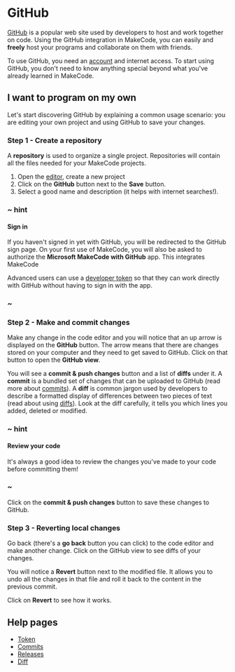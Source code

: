 # GitHub

[GitHub](https://github.com) is a popular web site used by developers to host and work together on code. Using the GitHub integration in MakeCode, you can easily and **freely** host your programs and collaborate on them with friends.

To use GitHub, you need an [account](https://github.com/join) and internet access.
To start using GitHub, you don't need to know anything special beyond what you've already learned in MakeCode.

## I want to program on my own

Let's start discovering GitHub by explaining a common usage scenario: you are editing your own project and using GitHub to save your changes.

### Step 1 - Create a repository

A **repository** is used to organize a single project. Repositories will contain all the files needed for your MakeCode projects.

1. Open the [editor](@homeurl@), create a new project
2. Click on the **GitHub** button next to the **Save** button.
3. Select a good name and description (it helps with internet searches!).

### ~ hint

#### Sign in

If you haven't signed in yet with GitHub, you will be redirected to the GitHub sign page. On your first use of MakeCode, you will also be asked to authorize the **Microsoft MakeCode with GitHub** app. This integrates MakeCode

Advanced users can use a [developer token](/github/token) so that they can work directly with GitHub without having to sign in with the app.

### ~

### Step 2 - Make and commit changes

Make any change in the code editor and you will notice that an up arrow is displayed
on the **GitHub** button. The arrow means that there are changes stored on your computer and they need to get saved to GitHub. Click on that button to open the **GitHub view**.

You will see a **commit & push changes** button and a list of **diffs** under it. A **commit** is a bundled set of changes that can be uploaded to GitHub (read more about [commits](/github/commit)). A **diff** is common jargon used by developers to describe a formatted display of differences between two pieces of text (read about using [diffs](/github/diff)). Look at the diff carefully, it tells you which lines you added, deleted or modified.

### ~ hint

#### Review your code

It's always a good idea to review the changes you've made to your code before committing them!

### ~

Click on the **commit & push changes** button to save these changes to GitHub. 

### Step 3 - Reverting local changes

Go back (there's a **go back** button you can click) to the code editor and make another change. Click on the GitHub view to see diffs of your changes.

You will notice a **Revert** button next to the modified file. It allows you to undo all the changes in that file and roll it back to the content in the previous commit.

Click on **Revert** to see how it works.

## Help pages

* [Token](/github/token)
* [Commits](/github/commit)
* [Releases](/github/release)
* [Diff](/github/diff)
